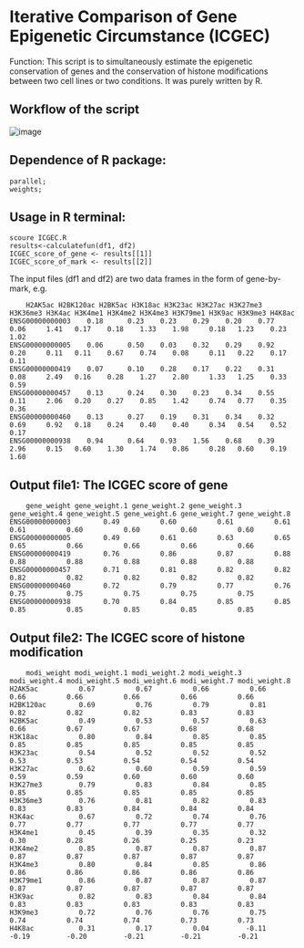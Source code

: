 # Iterative Comparison of Gene Epigenetic Circumstance (ICGEC)


Function: This script is to simultaneously estimate the epigenetic conservation of genes and the conservation of histone modifications between two cell lines or two conditions. It was purely written by R. 

## **Workflow of the script**
![image](https://github.com/FionaTJ/ICGEC/blob/master/workflow.tif)


## **Dependence of R package:**  
	
	parallel;
	weights;
		
## **Usage in R terminal:**
    scoure ICGEC.R
	results<-calculatefun(df1, df2)
	ICGEC_score_of_gene <- results[[1]]
	ICGEC_score_of_mark <- results[[2]]

The input files (df1 and df2) are two data frames in the form of gene-by-mark, e.g.

		H2AK5ac H2BK120ac H2BK5ac H3K18ac H3K23ac H3K27ac H3K27me3 H3K36me3 H3K4ac H3K4me1 H3K4me2 H3K4me3 H3K79me1 H3K9ac H3K9me3 H4K8ac
	ENSG00000000003    0.18      0.23    0.23    0.29    0.20    0.77     0.06     1.41   0.17    0.18    1.33    1.98     0.18   1.23    0.23   1.02
	ENSG00000000005    0.06      0.50    0.03    0.32    0.29    0.92     0.20     0.11   0.11    0.67    0.74    0.08     0.11   0.22    0.17   0.11
	ENSG00000000419    0.07      0.10    0.28    0.17    0.22    0.31     0.08     2.49   0.16    0.28    1.27    2.80     1.33   1.25    0.33   0.59
	ENSG00000000457    0.13      0.24    0.30    0.23    0.34    0.55     0.11     2.06   0.20    0.27    0.85    1.42     0.74   0.77    0.35   0.36
	ENSG00000000460    0.13      0.27    0.19    0.31    0.34    0.32     0.69     0.92   0.18    0.24    0.40    0.40     0.34   0.54    0.52   0.17
	ENSG00000000938    0.94      0.64    0.93    1.56    0.68    0.39     2.96     0.15   0.60    1.30    1.74    0.86     0.28   0.60    0.19   1.60



## **Output file1: The ICGEC score of gene**

		gene_weight gene_weight.1 gene_weight.2 gene_weight.3 gene_weight.4 gene_weight.5 gene_weight.6 gene_weight.7 gene_weight.8
	ENSG00000000003        0.49          0.60          0.61          0.61          0.61          0.60          0.60          0.60          0.60
	ENSG00000000005        0.49          0.61          0.63          0.65          0.65          0.66          0.66          0.66          0.66
	ENSG00000000419        0.76          0.86          0.87          0.88          0.88          0.88          0.88          0.88          0.88
	ENSG00000000457        0.71          0.81          0.82          0.82          0.82          0.82          0.82          0.82          0.82
	ENSG00000000460        0.72          0.79          0.77          0.76          0.75          0.75          0.75          0.75          0.75
	ENSG00000000938        0.70          0.84          0.85          0.85          0.85          0.85          0.85          0.85          0.85

## **Output file2: The ICGEC score of histone modification**

		modi_weight modi_weight.1 modi_weight.2 modi_weight.3 modi_weight.4 modi_weight.5 modi_weight.6 modi_weight.7 modi_weight.8
	H2AK5ac          0.67          0.67          0.66          0.66          0.66          0.66          0.66          0.66          0.66
	H2BK120ac        0.69          0.76          0.79          0.81          0.82          0.82          0.82          0.83          0.83
	H2BK5ac          0.49          0.53          0.57          0.63          0.66          0.67          0.67          0.68          0.68
	H3K18ac          0.80          0.84          0.85          0.85          0.85          0.85          0.85          0.85          0.85
	H3K23ac          0.54          0.52          0.52          0.52          0.53          0.53          0.54          0.54          0.54
	H3K27ac          0.62          0.60          0.59          0.59          0.59          0.59          0.60          0.60          0.60
	H3K27me3         0.79          0.83          0.84          0.85          0.85          0.85          0.85          0.85          0.85
	H3K36me3         0.76          0.81          0.82          0.83          0.83          0.83          0.84          0.84          0.84
	H3K4ac           0.67          0.72          0.74          0.76          0.77          0.77          0.77          0.77          0.77
	H3K4me1          0.45          0.39          0.35          0.32          0.30          0.28          0.26          0.25          0.23
	H3K4me2          0.85          0.87          0.87          0.87          0.87          0.87          0.87          0.87          0.87
	H3K4me3          0.80          0.84          0.85          0.86          0.86          0.86          0.86          0.86          0.86
	H3K79me1         0.86          0.87          0.87          0.87          0.87          0.87          0.87          0.87          0.87
	H3K9ac           0.82          0.83          0.84          0.84          0.83          0.83          0.83          0.83          0.83
	H3K9me3          0.72          0.76          0.76          0.75          0.74          0.74          0.74          0.73          0.73
	H4K8ac           0.31          0.17          0.04         -0.11         -0.19         -0.20         -0.21         -0.21         -0.21

